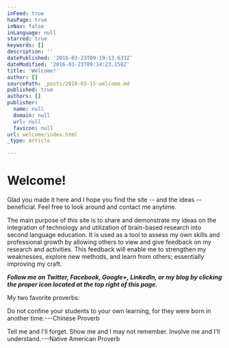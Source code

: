 ```yaml
---
inFeed: true
hasPage: true
inNav: false
inLanguage: null
starred: true
keywords: []
description: ''
datePublished: '2016-03-23T09:19:13.633Z'
dateModified: '2016-03-23T09:14:23.158Z'
title: 'Welcome!'
author: []
sourcePath: _posts/2016-03-15-welcome.md
published: true
authors: []
publisher:
  name: null
  domain: null
  url: null
  favicon: null
url: welcome/index.html
_type: Article

---
```

# Welcome!

Glad you made it here and I hope you find the site -- and the ideas -- beneficial. Feel free to look around and contact me anytime.

The main purpose of this site is to share and demonstrate my ideas on the integration of technology and utilization of brain-based research into second language education. It is used as a tool to assess my own skills and professional growth by allowing others to view and give feedback on my research and activities. This feedback will enable me to strengthen my weaknesses, explore new methods, and learn from others; essentially improving my craft.

**_Follow me on Twitter, Facebook, Google+, LinkedIn, or my blog by clicking the proper icon located at the top right of this page._**

My two favorite proverbs:

Do not confine your students to your own learning, for they were born in another time.---Chinese Proverb

Tell me and I'll forget. Show me and I may not remember. Involve me and I'll understand.---Native American Proverb